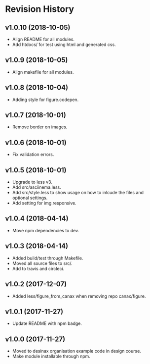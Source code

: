 Revision History
=======================


v1.0.10 (2018-10-05)
------------------------

* Align README for all modules.
* Add htdocs/ for test using html and generated css.



v1.0.9 (2018-10-05)
------------------------

* Align makefile for all modules.



v1.0.8 (2018-10-04)
------------------------

* Adding style for figure.codepen.



v1.0.7 (2018-10-01)
------------------------

* Remove border on images.



v1.0.6 (2018-10-01)
------------------------

* Fix validation errors.



v1.0.5 (2018-10-01)
------------------------

* Upgrade to less v3.
* Add src/asciinema.less.
* Add src/style.less to show usage on how to inlcude the files and optional settings.
* Add setting for img.responsive.



v1.0.4 (2018-04-14)
------------------------

* Move npm dependencies to dev.



v1.0.3 (2018-04-14)
------------------------

* Added build/test through Makefile.
* Moved all source files to src/.
* Add to travis and circleci.



v1.0.2 (2017-12-07)
------------------------

* Added less/figure_from_canax when removing repo canax/figure.



v1.0.1 (2017-11-27)
------------------------

* Update README with npm badge.



v1.0.0 (2017-11-27)
------------------------

* Moved to desinax organisation example code in design course.
* Make module installable through npm.
